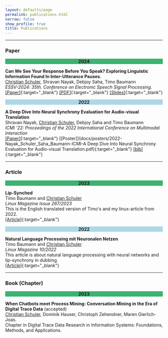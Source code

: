 ```yaml
---
layout: defaults/page
permalink: publications.html
narrow: false
show_profile: true
title: Publications
---
```

<!-- 
Publications in reversed chronological order in two categories:

1. <a href="#main">Main</a>
2. <a href="#klp">Kurdish language processing</a>
 
&#42; indicates equal contribution. 
 -->
 
---
### Paper

<div align="center" style="background-color:mediumseagreen" id="main">
		<b>2024</b>
</div>

**Can We See Your Response Before You Speak? Exploring Linguistic Information Found In Inter-Utterance Pauses.**   
<u>Christian Schuler</u>, Shravan Nayak, Debjoy Saha, Timo Baumann   
*ESSV-2024: 35th. Conference on Electronic Speech Signal Processing.*   
[[Paper]](https://www.essv.de/essv2024/uploads/Main/Program/essv2024_165.pdf){:target="_blank"} [[PDF]](docs/articles/2024-Schuler_Nayak_Saha_Baumann-ESSV-Can_We_See_Your_Response_Before_You_Speak_Exploring_Linguistic_Information_Found_In_Inter-Utterance_Pauses.pdf){:target="_blank"} [[Slides]](https://christianschuler8989.github.io/PauseProcessing-Slides-ESSV/#/slide-1){:target="_blank"}  



<div align="center" style="background-color:lightblue" id="main">
		<b>2022</b>
</div>

**A Deep Dive Into Neural Synchrony Evaluation for Audio-visual Translation**   
Shravan Nayak, <u>Christian Schuler</u>, Debjoy Saha and Timo Baumann   
*ICMI '22: Proceedings of the 2022 International Conference on Multimodal Interaction*   
[[Paper]](https://dl.acm.org/doi/abs/10.1145/3536221.3556621){:target="_blank"} [[Poster]](docs/posters/2022-Nayak_Schuler_Saha_Baumann-ICMI-A Deep Dive Into Neural Synchrony Evaluation for Audio-visual Translation.pdf){:target="_blank"} [[bib]](bibliography/nayak2022deepdive.txt){:target="_blank"}  

---
### Article

<div align="center" style="background-color:mediumseagreen" id="main">
		<b>2023</b>
</div>

**Lip-Synched**   
Timo Baumann and <u>Christian Schuler</u>   
*Linux Magazine Issue 267/2023*   
This is the English translated version of Timo's and my linux-article from 2022.   
[[Article]](https://www.linux-magazine.com/Issues/2023/267/Natural-Language-Processing){:target="_blank"}

<div align="center" style="background-color:lightblue" id="main">
		<b>2022</b>
</div>

**Natural Language Processing mit Neuronalen Netzen**   
Timo Baumann and <u>Christian Schuler</u>   
*Linux Magazine 10/2022*   
This article is about natural language processing with neural networks and lip-synchrony in dubbing.   
[[Article]](https://www.linux-magazin.de/ausgaben/2022/10/nlp/){:target="_blank"}

---
### Book (Chapter)

<div align="center" style="background-color:mediumseagreen" id="main">
		<b>2023</b>
</div>

**When Chatbots meet Process Mining: Conversation Mining in the Era of Digital Trace Data** (accepted)   
<u>Christian Schuler</u>, Dominik Hauser, Christoph Zehendner, Maren Gierlich-Joas.   
Chapter in Digital Trace Data Research in Information Systems: Foundations, Methods, and Applications.

<!-- 
---
### Other

<div align="center" style="background-color:mediumseagreen" id="main">
		<b>2024</b>
</div>


**Adaptive Course Enhancement Model - A Co-Creative Approach to Course Improvement** (under review)   
<u>Christian Schuler</u>, Stephan Leible, Hannes Klingler, Maren Gierlich-Joas   
A Lightning Talk presenting a teaching model at [[University:Future Festivals 2024 – Tales of Tomorrow]](https://festival.hfd.digital/de/){:target="_blank"}.
-->


